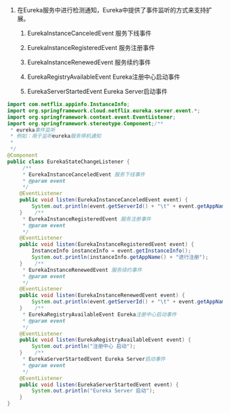 1. 在Eureka服务中进行检测通知，Eureka中提供了事件监听的方式来支持扩展。

      1.  EurekaInstanceCanceledEvent 服务下线事件
        
      2.  EurekaInstanceRegisteredEvent 服务注册事件
          
      3.  EurekaInstanceRenewedEvent 服务续约事件
        
      4.  EurekaRegistryAvailableEvent Eureka注册中心启动事件
        
      5.  EurekaServerStartedEvent Eureka Server启动事件


````java
import com.netflix.appinfo.InstanceInfo;
import org.springframework.cloud.netflix.eureka.server.event.*;
import org.springframework.context.event.EventListener;
import org.springframework.stereotype.Component;/**
 * eureka事件监听
 * 例如：用于监听eureka服务停机通知
 *
 */
@Component
public class EurekaStateChangeListener {    
     /**
     * EurekaInstanceCanceledEvent 服务下线事件
     * @param event
     */
    @EventListener
    public void listen(EurekaInstanceCanceledEvent event) {
        System.out.println(event.getServerId() + "\t" + event.getAppName() + " 服务下线");
    }    /**
     * EurekaInstanceRegisteredEvent 服务注册事件
     * @param event
     */
    @EventListener
    public void listen(EurekaInstanceRegisteredEvent event) {
        InstanceInfo instanceInfo = event.getInstanceInfo();
        System.out.println(instanceInfo.getAppName() + "进行注册");
    }    /**
     * EurekaInstanceRenewedEvent 服务续约事件
     * @param event
     */
    @EventListener
    public void listen(EurekaInstanceRenewedEvent event) {
        System.out.println(event.getServerId() + "\t" + event.getAppName() + " 服务进行续约");
    }    /**
     * EurekaRegistryAvailableEvent Eureka注册中心启动事件
     * @param event
     */
    @EventListener
    public void listen(EurekaRegistryAvailableEvent event) {
        System.out.println("注册中心 启动");
    }    /**
     * EurekaServerStartedEvent Eureka Server启动事件
     * @param event
     */
    @EventListener
    public void listen(EurekaServerStartedEvent event) {
        System.out.println("Eureka Server 启动");
    }
}


````